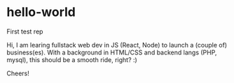 # hello-world
First test rep

Hi, I am learing fullstack web dev in JS (React, Node) to launch a (couple of) business(es). With a background in HTML/CSS and backend langs (PHP, mysql), this should be a smooth ride, right? :)

Cheers!
